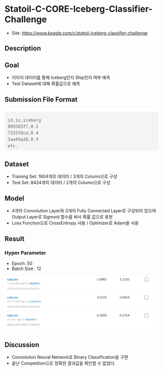 Statoil-C-CORE-Iceberg-Classifier-Challenge
===========================================

-	Site: https://www.kaggle.com/c/statoil-iceberg-classifier-challenge

Description
-----------

Goal
----

-	이미지 데이터를 통해 Iceberg인지 Ship인지 여부 예측
-	Test Dataset에 대해 확률값으로 예측

Submission File Format
----------------------

![Submission_File_Format](./Image/Submission_File_Format.png)

Dataset
-------

-	Training Set: 1604개의 데이터 / 3개의 Column으로 구성
-	Test Set: 8424개의 데이터 / 2개의 Column으로 구성

Model
-----

-	4개의 Convolution Layer와 3개의 Fully Connected Layer로 구성되어 있으며 Output Layer로 Sigmoid 함수를 써서 확률 값으로 표현
-	Loss Function으로 CrossEntropy 사용 / Optimizer로 Adam을 사용

Result
------

### Hyper Parameter

-	Epoch: 50
-	Batch Size : 12

![Result](./Image/Result.png)

Discussion
----------

-	Convolution Neural Network로 Binary Classification을 구현
-	끝난 Competition으로 정확한 결과값을 확인할 수 없었다.

